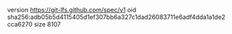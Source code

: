 version https://git-lfs.github.com/spec/v1
oid sha256:adb05b5d4115405d1ef307bb6a327c1dad26083711e6adf4dda1a1de2cca6270
size 8107
